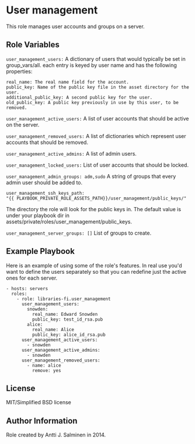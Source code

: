 User management
=========

This role manages user accounts and groups on a server.

Role Variables
--------------

`user_management_users:`
A dictionary of users that would typically be set in group_vars/all.
each entry is keyed by user name and has the following properties:

    real_name: The real name field for the account.
    public_key: Name of the public key file in the asset directory for the user.
    additional_public_key: A second public key for the user.
    old_public_key: A public key previously in use by this user, to be removed.

`user_management_active_users:`
A list of user accounts that should be active on
the server.

`user_management_removed_users:`
A list of dictionaries which represent user accounts that should be
removed.

`user_management_active_admins:`
A  list of admin users.

`user_management_locked_users:`
List of user accounts that should be locked.

`user_management_admin_groups: adm,sudo`
A string of groups that every admin user should be added to.

    user_management_ssh_keys_path:
    "{{ PLAYBOOK_PRIVATE_ROLE_ASSETS_PATH}}/user_management/public_keys/"
The directory the role will look for the public keys in. The default value is
under your playbook dir in assets/private/roles/user_management/public_keys.

`user_management_server_groups: []`
 List of groups to create.

Example Playbook
----------------

Here is an example of using some of the role's features. In real use you'd want
to define the users separately so that you can redefine just the active ones for
each server.

    - hosts: servers
      roles:
        - role: libraries-fi.user_management
          user_management_users:
            snowden:
              real_name: Edward Snowden
              public_key: test_id_rsa.pub
            alice:
              real_name: Alice
              public_key: alice_id_rsa.pub
          user_management_active_users:
            - snowden
          user_management_active_admins:
            - snowden
          user_management_removed_users:
            - name: alice
              remove: yes

License
-------

MIT/Simplified BSD license

Author Information
------------------
Role created by Antti J. Salminen in 2014.
